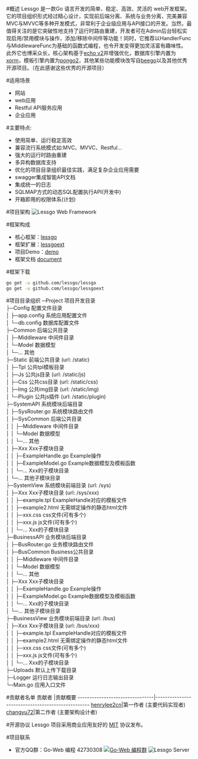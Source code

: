 #概述
Lessgo 是一款Go 语言开发的简单、稳定、高效、灵活的 web开发框架。它的项目组织形式经过精心设计，实现前后端分离、系统与业务分离，完美兼容MVC与MVVC等多种开发模式，非常利于企业级应用与API接口的开发。当然，最值得关注的是它突破性地支持了运行时路由重建，开发者可在Admin后台轻松实现启用/禁用模块与操作，添加/移除中间件等功能！同时，它推荐以HandlerFunc与MiddlewareFunc为基础的函数式编程，也令开发变得更加灵活富有趣味性。
此外它也博采众长，核心架构基于[echo v2](https://github.com/labstack/echo)并增强优化，数据库引擎内置为[xorm](https://github.com/go-xorm/xorm)，模板引擎内置为[pongo2](https://github.com/flosch/pongo2)，其他某些功能模块改写自[beego](https://github.com/astaxie/beego)以及其他优秀开源项目。（在此感谢这些优秀的开源项目）

#适用场景
- 网站
- web应用
- Restful API服务应用
- 企业应用

#主要特点:
- 使用简单、运行稳定高效
- 兼容流行系统模式如:MVC、MVVC、Restful...
- 强大的运行时路由重建
- 多异构数据库支持
- 优化的项目目录组织最佳实践，满足复杂企业应用需要
- swagger集成智能API文档
- 集成统一的日志
- SQLMAP方式的动态SQL配置执行API(开发中)
- 开箱即用的权限体系(计划)

#项目架构
![Lessgo Web Framework](https://github.com/lessgo/lessgo/raw/master/doc/LessgoWebFramework.jpg)

#框架构成
- 核心框架：[lessgo](https://github.com/lessgo/lessgo)
- 框架扩展：[lessgoext](https://github.com/lessgo/lessgoext)
- 项目Demo：[demo](https://github.com/lessgo/lessgoext)
- 框架文档  [document](https://github.com/lessgo/doc)

#框架下载

```sh
go get -u github.com/lessgo/lessgo
go get -u github.com/lessgo/lessgoext
```

#项目目录组织
─Project 项目开发目录  
├─Config 配置文件目录  
│  ├─app.config 系统应用配置文件  
│  └─db.config 数据库配置文件  
├─Common 后端公共目录  
│  ├─Middleware 中间件目录  
│  └─Model 数据模型  
│  └─... 其他  
├─Static 前端公共目录 (url: /static)  
│  ├─Tpl 公共tpl模板目录  
│  ├─Js 公共js目录 (url: /static/js)  
│  ├─Css 公共css目录 (url: /static/css)  
│  ├─Img 公共img目录 (url: /static/img)  
│  └─Plugin 公共js插件 (url: /static/plugin)  
├─SystemAPI 系统模块后端目录  
│  ├─SysRouter.go 系统模块路由文件  
│  ├─SysCommon 后端公共目录  
│  │  ├─Middleware 中间件目录  
│  │  └─Model 数据模型  
│  │  └─... 其他  
│  ├─Xxx Xxx子模块目录  
│  │  ├─ExampleHandle.go Example操作  
│  │  ├─ExampleModel.go Example数据模型及模板函数  
│  │  └─... Xxx的子模块目录  
│  └─... 其他子模块目录  
├─SystemView 系统模块前端目录 (url: /sys)  
│  ├─Xxx Xxx子模块目录 (url: /sys/xxx)  
│  │  ├─example.tpl ExampleHandle对应的模板文件  
│  │  ├─example2.html 无需绑定操作的静态html文件  
│  │  ├─xxx.css css文件(可有多个)  
│  │  ├─xxx.js js文件(可有多个)  
│  │  └─... Xxx的子模块目录  
├─BusinessAPI 业务模块后端目录  
│  ├─BusRouter.go 业务模块路由文件  
│  ├─BusCommon Business公共目录  
│  │  ├─Middleware 中间件目录  
│  │  └─Model 数据模型  
│  │  └─... 其他  
│  ├─Xxx Xxx子模块目录  
│  │  ├─ExampleHandle.go Example操作  
│  │  ├─ExampleModel.go Example数据模型及模板函数  
│  │  └─... Xxx的子模块目录  
│  └─... 其他子模块目录  
├─BusinessView 业务模块前端目录 (url: /bus)  
│  ├─Xxx Xxx子模块目录 (url: /bus/xxx)  
│  │  ├─example.tpl ExampleHandle对应的模板文件    
│  │  ├─example2.html 无需绑定操作的静态html文件  
│  │  ├─xxx.css css文件(可有多个)  
│  │  ├─xxx.js js文件(可有多个)  
│  │  └─... Xxx的子模块目录  
├─Uploads 默认上传下载目录  
├─Logger 运行日志输出目录  
└─Main.go 应用入口文件 

#贡献者名单
贡献者                          |贡献概要
--------------------------------|--------------------------------------------------
[henrylee2cn](https://github.com/henrylee2cn)|第一作者 (主要代码实现者) 
[changyu72](https://github.com/changyu72)|第二作者 (主要架构设计者) 

#开源协议
Lessgo 项目采用商业应用友好的 [MIT](https://github.com/lessgo/lessgo/raw/master/doc/LICENSE) 协议发布。
 
#项目联系
* 官方QQ群：Go-Web 编程 42730308    [![Go-Web 编程群](http://pub.idqqimg.com/wpa/images/group.png)](http://jq.qq.com/?_wv=1027&k=fzi4p1)
![Lessgo Server](https://github.com/lessgo/lessgo/raw/master/doc/img/server.jpg)
